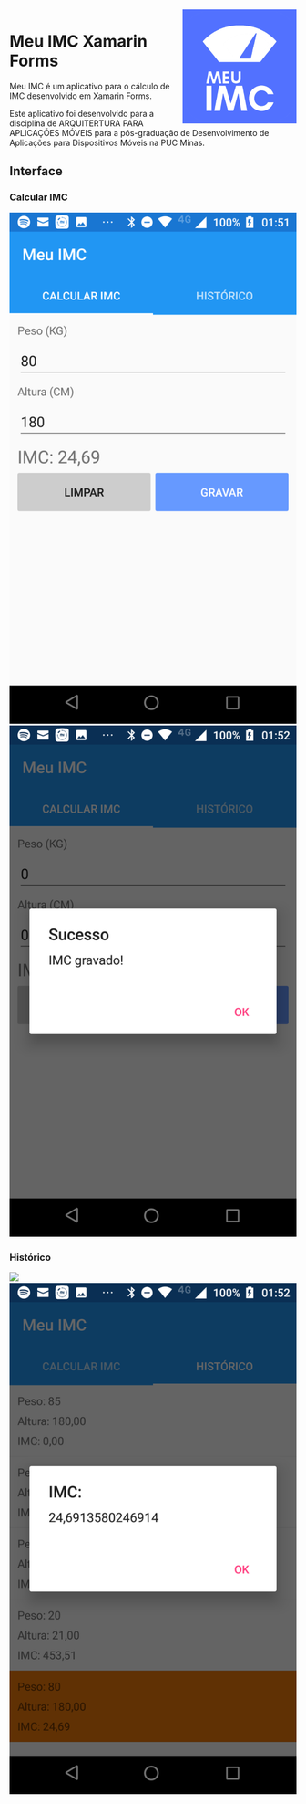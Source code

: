 <img align="right" src="https://github.com/marciovcampos/Meu-IMC-Xamarin-Forms/blob/master/docs/logo_meu_imc_200.png"/>

# Meu IMC Xamarin Forms

Meu IMC é um aplicativo para o cálculo de IMC desenvolvido em Xamarin Forms.

Este aplicativo foi desenvolvido para a disciplina de ARQUITERTURA PARA APLICAÇÕES MÓVEIS para a pós-graduação de Desenvolvimento de Aplicações para Dispositivos Móveis na PUC Minas.

## Interface

### Calcular IMC

<img src="https://github.com/marciovcampos/Meu-IMC-Xamarin-Forms/blob/master/docs/tela_1.png"/>

<img src="https://github.com/marciovcampos/Meu-IMC-Xamarin-Forms/blob/master/docs/tela_2.png"/>

### Histórico

<img src="https://github.com/marciovcampos/Meu-IMC-Xamarin-Forms/master/docs/tela_3.png">

<img src="https://github.com/marciovcampos/Meu-IMC-Xamarin-Forms/blob/master/docs/tela_4.png"/>
